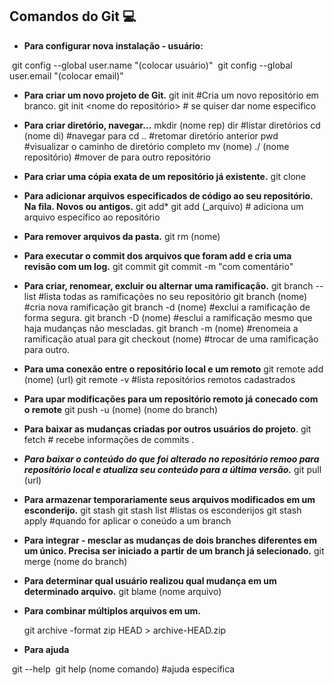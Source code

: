 ## Comandos do Git :computer:

* **Para configurar nova instalação - usuário:**   

​		git config --global user.name "(colocar usuário)"
​		git config --global user.email "(colocar email)"

* **Para criar um novo projeto de Git.**
  git init #Cria um novo repositório em branco.
  git init <nome do repositório> # se quiser dar nome específico

* **Para criar diretório, navegar...**
  mkdir (nome rep)
  dir #listar diretórios
  cd (nome di) #navegar para
  cd .. #retomar diretório anterior
  pwd #visualizar o caminho de diretório completo
  mv (nome) ./ (nome repositório) #mover de para outro repositório

* **Para criar uma cópia exata de um repositório já existente.**
  git clone

* **Para adicionar arquivos especificados de código ao seu repositório. Na fila. Novos ou antigos.**
  git add*
  git add (_arquivo) # adiciona um arquivo específico ao repositório

* **Para remover arquivos da pasta.**
  git rm (nome)

* **Para executar o commit dos arquivos que foram add e cria uma revisão com um log.**
  git commit
  git commit -m "com comentário"

* **Para criar, renomear, excluir ou alternar uma ramificação.**
  git branch --list #lista todas as ramificações no seu repositório
  git branch (nome) #cria nova ramificação
  git branch -d (nome) #exclui a ramificação de forma segura.
  git branch -D (nome) #esclui a ramificação mesmo que haja mudanças não mescladas.
  git branch -m (nome) #renomeia a ramificação atual para
  git checkout (nome) #trocar de uma ramificação para outro.

* **Para uma conexão entre o repositório local e um remoto**
  git remote add (nome) (url)
  git remote -v #lista repositórios remotos cadastrados

* **Para upar modificações para um repositório remoto já conecado com o remote**
  git push -u (nome) (nome do branch)

* **Para baixar as mudanças criadas por outros usuários do projeto**.
  git fetch # recebe informações de commits .

*  ***Para baixar o conteúdo do que foi alterado no repositório remoo para repositório local e atualiza seu conteúdo para a última versão.***
  git pull (url)

* **Para armazenar temporariamente seus arquivos modificados em um esconderijo.**
  git stash
  git stash list #listas os esconderijos
  git stash apply #quando for aplicar o coneúdo a um branch

* **Para integrar - mesclar as mudanças de dois branches diferentes em um único. Precisa ser iniciado a partir de um branch já selecionado.**
  git merge (nome do branch)

* **Para determinar qual usuário realizou qual mudança em um determinado arquivo.**
  git blame (nome arquivo)

* **Para combinar múltiplos arquivos em um.**

  git archive -format zip HEAD > archive-HEAD.zip

* **Para ajuda**

​		git --help
​		git help (nome comando) #ajuda específica